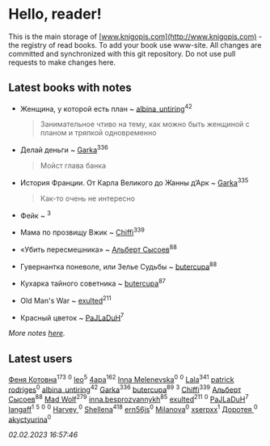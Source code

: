 # Hello, reader!
This is the main storage of [www.knigopis.com](http://www.knigopis.com) - the registry of read books.
To add your book use www-site. All changes are committed and synchronized with this git repository.
Do not use pull requests to make changes here.


## Latest books with notes
* Женщина, у которой есть план ~ [albina_untiring](users/257/2579695-vkontakte)<sup>42</sup>
    > Занимательное чтиво на тему, как можно быть женщиной с планом и тряпкой одновременно

* Делай деньги ~ [Garka](users/115/115753719718250012620-google)<sup>336</sup>
    > Мойст глава банка

* История Франции. От Карла Великого до Жанны д’Арк ~ [Garka](users/115/115753719718250012620-google)<sup>335</sup>
    > Как-то очень не интересно

* Фейк ~ [](users/116/116049106351328726122-google)<sup>3</sup>

* Мама по прозвищу Вжик ~ [Chiffi](users/105/105831994080785626680-google)<sup>339</sup>

* «Убить пересмешника» ~ [Альберт Сысоев](users/474/47446642-vkontakte)<sup>88</sup>

* Гувернантка поневоле, или Зелье Судьбы ~ [butercupa](users/193/193697993-vkontakte)<sup>88</sup>

* Кухарка тайного советника ~ [butercupa](users/193/193697993-vkontakte)<sup>87</sup>

* Old Man's War ~ [exulted](users/100/100599204551896265722-google)<sup>211</sup>

* Красный цветок ~ [PaJLaDuH](users/336/336022778-yandex)<sup>7</sup>


_More notes [here](latest_books_with_notes.md)._


## Latest users
[Феня Котовна](users/109/109746193906459706720-google)<sup>173</sup> 
[](users/621/621837012-vkontakte)<sup>0</sup> 
[leo](users/106/106915386474260202605-google)<sup>5</sup> 
[4apa](users/117/117392596378069249667-google)<sup>162</sup> 
[Inna Melenevska](users/117/117999800530044134590-google)<sup>0</sup> 
[](users/106/106350967836629952229-google)<sup>0</sup> 
[Lala](users/761/76187635-vkontakte)<sup>341</sup> 
[patrick rodriges](users/108/10887510343399463420-mailru)<sup>0</sup> 
[albina_untiring](users/257/2579695-vkontakte)<sup>42</sup> 
[Garka](users/115/115753719718250012620-google)<sup>336</sup> 
[butercupa](users/193/193697993-vkontakte)<sup>89</sup> 
[](users/116/116049106351328726122-google)<sup>3</sup> 
[Chiffi](users/105/105831994080785626680-google)<sup>339</sup> 
[Альберт Сысоев](users/474/47446642-vkontakte)<sup>88</sup> 
[Mad Wolf](users/947/94738840-vkontakte)<sup>279</sup> 
[inna.besprozvannykh](users/733/73323849-yandex)<sup>85</sup> 
[exulted](users/100/100599204551896265722-google)<sup>211</sup> 
[](users/108/108404793123226338106-google)<sup>0</sup> 
[PaJLaDuH](users/336/336022778-yandex)<sup>7</sup> 
[langaff](users/113/113568264092317766513-google)<sup>1</sup> 
[](users/101/101368518035734751027-google)<sup>5</sup> 
[](users/109/109829447857621498180-google)<sup>0</sup> 
[](users/106/106293011050775525931-google)<sup>0</sup> 
[Harvey ](users/104/104557501101886497812-google)<sup>0</sup> 
[Shellena](users/134/13413591548892934957-mailru)<sup>418</sup> 
[ern56js](users/953/95333-vkontakte)<sup>0</sup> 
[Milanova](users/105/105902909056784698842-google)<sup>0</sup> 
[xserpxx](users/121/121849865-vkontakte)<sup>1</sup> 
[Доротея ](users/104/104429716389277295634-google)<sup>0</sup> 
[akyctyurina](users/170/1703219626-yandex)<sup>0</sup> 


_02.02.2023 16:57:46_

